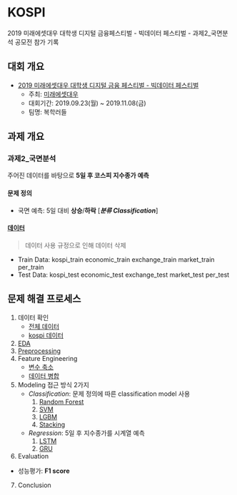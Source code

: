 # KOSPI
2019 미래에셋대우 대학생 디지털 금융페스티벌 - 빅데이터 페스티벌 - 과제2_국면분석
공모전 참가 기록


## 대회 개요
- [2019 미래에셋대우 대학생 디지털 금융 페스티벌 - 빅데이터 페스티벌](https://www.miraeassetdaewoo.com/hki/hki7110/n03_1.do)
  - 주최: [미래에셋대우](https://www.miraeassetdaewoo.com/hki/hki7110/n01.do)
  - 대회기간: 2019.09.23(월) ~ 2019.11.08(금)
  - 팀명: 복학러들


## 과제 개요
### 과제2_국면분석
주어진 데이터를 바탕으로 **5일 후 코스피 지수종가 예측**

#### 문제 정의
- 국면 예측: 5일 대비 **상승**/**하락** [***분류 Classification***]

#### [데이터](data/README.md)
> 데이터 사용 규정으로 인해 데이터 삭제
  - Train Data: kospi_train  economic_train  exchange_train  market_train  per_train
  - Test Data: kospi_test  economic_test  exchange_test  market_test  per_test
  

## 문제 해결 프로세스
1. 데이터 확인
    - [전체 데이터](01_문제접근_데이터탐색.ipynb)
    - [kospi 데이터](01_문제접근_kospi_탐색.ipynb)
2. [EDA](02_EDA_economic.csv)
3. [Preprocessing](03_preprocessing_cleaning.ipynb)
4. Feature Engineering
    - [변수 축소](04_변수축소_market.ipynb)
    - [데이터 병합](04_최종데이터전처리_with_rf_nn.ipynb)
5. Modeling
접근 방식 2가지
    - *Classification*: 문제 정의에 따른 classification model 사용
      1. [Random Forest](classification_1.randomforest.ipynb)
      2. [SVM](classification_2.SVM.ipynb)
      3. [LGBM](classification_3.LightGBM.ipynb)
      4. [Stacking](classification_4.stacking.ipynb)
    - *Regression*: 5일 후 지수종가를 시계열 예측
      1. [LSTM](05_Time_Series_Reg_LSTM.ipynb)
      2. [GRU](05_Time_Series_Reg_GRU.ipynb)
6. Evaluation
  - 성능평가: **F1 score**
7. Conclusion
